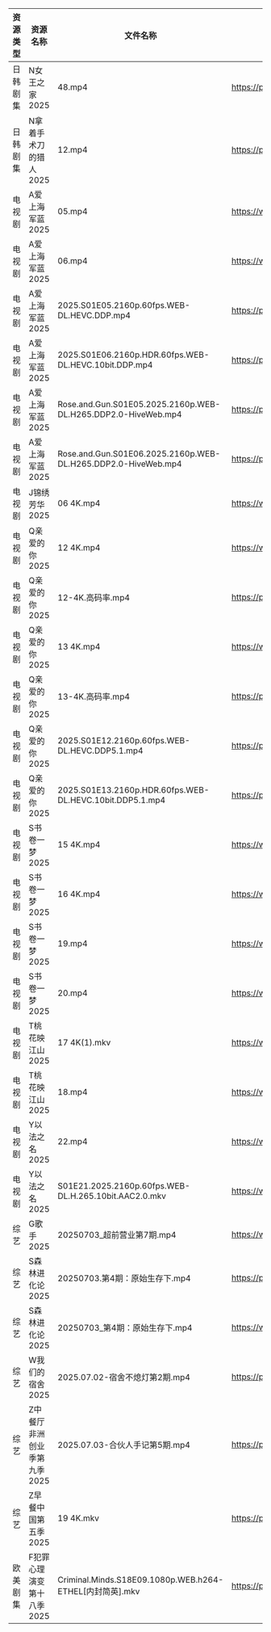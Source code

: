 | 资源类型 | 资源名称             | 文件名称                                                          | 分享链接                                 | 更新时间                |
| ---- | ---------------- | ------------------------------------------------------------- | ------------------------------------ | ------------------- |
| 日韩剧集 | N女王之家2025        | 48.mp4                                                        | https://pan.quark.cn/s/a85463f38f49  | 2025-07-03 16:29:14 |
| 日韩剧集 | N拿着手术刀的猎人2025    | 12.mp4                                                        | https://pan.quark.cn/s/425671cbfbc3  | 2025-07-03 01:30:16 |
| 电视剧  | A爱上海军蓝2025       | 05.mp4                                                        | https://www.alipan.com/s/C9VbF9npT7d | 2025-07-03 21:03:18 |
| 电视剧  | A爱上海军蓝2025       | 06.mp4                                                        | https://www.alipan.com/s/C9VbF9npT7d | 2025-07-03 21:03:17 |
| 电视剧  | A爱上海军蓝2025       | 2025.S01E05.2160p.60fps.WEB-DL.HEVC.DDP.mp4                   | https://pan.quark.cn/s/b3e5acfb8fdc  | 2025-07-03 21:19:34 |
| 电视剧  | A爱上海军蓝2025       | 2025.S01E06.2160p.HDR.60fps.WEB-DL.HEVC.10bit.DDP.mp4         | https://pan.quark.cn/s/b3e5acfb8fdc  | 2025-07-03 21:19:30 |
| 电视剧  | A爱上海军蓝2025       | Rose.and.Gun.S01E05.2025.2160p.WEB-DL.H265.DDP2.0-HiveWeb.mp4 | https://pan.quark.cn/s/b3e5acfb8fdc  | 2025-07-03 21:19:26 |
| 电视剧  | A爱上海军蓝2025       | Rose.and.Gun.S01E06.2025.2160p.WEB-DL.H265.DDP2.0-HiveWeb.mp4 | https://pan.quark.cn/s/b3e5acfb8fdc  | 2025-07-03 21:19:23 |
| 电视剧  | J锦绣芳华2025        | 06 4K.mp4                                                     | https://www.alipan.com/s/qHQkseRBx2r | 2025-07-03 18:03:28 |
| 电视剧  | Q亲爱的你2025        | 12 4K.mp4                                                     | https://www.alipan.com/s/MprfDaHXNYu | 2025-07-03 13:03:39 |
| 电视剧  | Q亲爱的你2025        | 12-4K.高码率.mp4                                                 | https://pan.quark.cn/s/1daa10912099  | 2025-07-03 16:30:25 |
| 电视剧  | Q亲爱的你2025        | 13 4K.mp4                                                     | https://www.alipan.com/s/MprfDaHXNYu | 2025-07-03 13:03:38 |
| 电视剧  | Q亲爱的你2025        | 13-4K.高码率.mp4                                                 | https://pan.quark.cn/s/1daa10912099  | 2025-07-03 16:30:28 |
| 电视剧  | Q亲爱的你2025        | 2025.S01E12.2160p.60fps.WEB-DL.HEVC.DDP5.1.mp4                | https://pan.quark.cn/s/1daa10912099  | 2025-07-03 16:30:20 |
| 电视剧  | Q亲爱的你2025        | 2025.S01E13.2160p.HDR.60fps.WEB-DL.HEVC.10bit.DDP5.1.mp4      | https://pan.quark.cn/s/1daa10912099  | 2025-07-03 16:30:22 |
| 电视剧  | S书卷一梦2025        | 15 4K.mp4                                                     | https://www.alipan.com/s/esC547vA1MK | 2025-07-03 00:03:47 |
| 电视剧  | S书卷一梦2025        | 16 4K.mp4                                                     | https://www.alipan.com/s/esC547vA1MK | 2025-07-03 00:03:46 |
| 电视剧  | S书卷一梦2025        | 19.mp4                                                        | https://www.alipan.com/s/esC547vA1MK | 2025-07-03 21:03:48 |
| 电视剧  | S书卷一梦2025        | 20.mp4                                                        | https://www.alipan.com/s/esC547vA1MK | 2025-07-03 21:03:47 |
| 电视剧  | T桃花映江山2025       | 17 4K(1).mkv                                                  | https://www.alipan.com/s/2b6AjmS7RVi | 2025-07-03 21:03:53 |
| 电视剧  | T桃花映江山2025       | 18.mp4                                                        | https://www.alipan.com/s/2b6AjmS7RVi | 2025-07-03 21:03:52 |
| 电视剧  | Y以法之名2025        | 22.mp4                                                        | https://www.alipan.com/s/pQdH7sxTrRw | 2025-07-03 21:03:58 |
| 电视剧  | Y以法之名2025        | S01E21.2025.2160p.60fps.WEB-DL.H.265.10bit.AAC2.0.mkv         | https://www.alipan.com/s/pQdH7sxTrRw | 2025-07-03 21:03:57 |
| 综艺   | G歌手2025          | 20250703_超前营业第7期.mp4                                          | https://www.alipan.com/s/BnAVvcGrxme | 2025-07-03 20:04:04 |
| 综艺   | S森林进化论2025       | 20250703.第4期：原始生存下.mp4                                        | https://pan.quark.cn/s/8327d6c716a3  | 2025-07-03 16:42:07 |
| 综艺   | S森林进化论2025       | 20250703_第4期：原始生存下.mp4                                        | https://www.alipan.com/s/aan2jEB4eLz | 2025-07-03 14:04:23 |
| 综艺   | W我们的宿舍2025       | 2025.07.02-宿舍不熄灯第2期.mp4                                       | https://pan.quark.cn/s/f9a388d84b7d  | 2025-07-03 16:42:55 |
| 综艺   | Z中餐厅非洲创业季第九季2025 | 2025.07.03-合伙人手记第5期.mp4                                       | https://pan.quark.cn/s/b593f5a4180b  | 2025-07-03 16:43:17 |
| 综艺   | Z早餐中国第五季2025     | 19 4K.mkv                                                     | https://pan.quark.cn/s/8bf6a96b483b  | 2025-07-03 16:39:08 |
| 欧美剧集 | F犯罪心理演变第十八季2025  | Criminal.Minds.S18E09.1080p.WEB.h264-ETHEL[内封简英].mkv          | https://pan.quark.cn/s/38a701ac585c  | 2025-07-03 16:22:27 |

